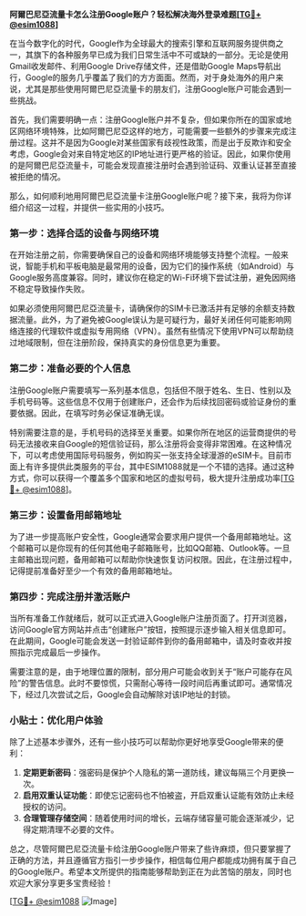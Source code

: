 **阿爾巴尼亞流量卡怎么注册Google账户？轻松解决海外登录难题[[TG💪+ @esim1088](https://t.me/s/esim1088)]**

在当今数字化的时代，Google作为全球最大的搜索引擎和互联网服务提供商之一，其旗下的各种服务早已成为我们日常生活中不可或缺的一部分。无论是使用Gmail收发邮件、利用Google Drive存储文件，还是借助Google Maps导航出行，Google的服务几乎覆盖了我们的方方面面。然而，对于身处海外的用户来说，尤其是那些使用阿爾巴尼亞流量卡的朋友们，注册Google账户可能会遇到一些挑战。

首先，我们需要明确一点：注册Google账户并不复杂，但如果你所在的国家或地区网络环境特殊，比如阿爾巴尼亞这样的地方，可能需要一些额外的步骤来完成注册过程。这并不是因为Google对某些国家有歧视性政策，而是出于反欺诈和安全考虑，Google会对来自特定地区的IP地址进行更严格的验证。因此，如果你使用的是阿爾巴尼亞流量卡，可能会发现直接注册时会遇到验证码、双重认证甚至直接被拒绝的情况。

那么，如何顺利地用阿爾巴尼亞流量卡注册Google账户呢？接下来，我将为你详细介绍这一过程，并提供一些实用的小技巧。

### 第一步：选择合适的设备与网络环境

在开始注册之前，你需要确保自己的设备和网络环境能够支持整个流程。一般来说，智能手机和平板电脑是最常用的设备，因为它们的操作系统（如Android）与Google服务高度兼容。同时，建议你在稳定的Wi-Fi环境下尝试注册，避免因网络不稳定导致操作失败。

如果必须使用阿爾巴尼亞流量卡，请确保你的SIM卡已激活并有足够的余额支持数据流量。此外，为了避免被Google误认为是可疑行为，最好关闭任何可能影响网络连接的代理软件或虚拟专用网络（VPN）。虽然有些情况下使用VPN可以帮助绕过地域限制，但在注册阶段，保持真实的身份信息更为重要。

### 第二步：准备必要的个人信息

注册Google账户需要填写一系列基本信息，包括但不限于姓名、生日、性别以及手机号码等。这些信息不仅用于创建账户，还会作为后续找回密码或验证身份的重要依据。因此，在填写时务必保证准确无误。

特别需要注意的是，手机号码的选择至关重要。如果你所在地区的运营商提供的号码无法接收来自Google的短信验证码，那么注册将会变得非常困难。在这种情况下，可以考虑使用国际号码服务，例如购买一张支持全球漫游的eSIM卡。目前市面上有许多提供此类服务的平台，其中ESIM1088就是一个不错的选择。通过这种方式，你可以获得一个覆盖多个国家和地区的虚拟号码，极大提升注册成功率[[TG💪+ @esim1088](https://t.me/s/esim1088)]。

### 第三步：设置备用邮箱地址

为了进一步提高账户安全性，Google通常会要求用户提供一个备用邮箱地址。这个邮箱可以是你现有的任何其他电子邮箱账号，比如QQ邮箱、Outlook等。一旦主邮箱出现问题，备用邮箱可以帮助你快速恢复访问权限。因此，在注册过程中，记得提前准备好至少一个有效的备用邮箱地址。

### 第四步：完成注册并激活账户

当所有准备工作就绪后，就可以正式进入Google账户注册页面了。打开浏览器，访问Google官方网站并点击“创建账户”按钮，按照提示逐步输入相关信息即可。在此期间，Google可能会发送一封验证邮件到你的备用邮箱中，请及时查收并按照指示完成最后一步操作。

需要注意的是，由于地理位置的限制，部分用户可能会收到关于“账户可能存在风险”的警告信息。此时不要惊慌，只需耐心等待一段时间后再重试即可。通常情况下，经过几次尝试之后，Google会自动解除对该IP地址的封锁。

### 小贴士：优化用户体验

除了上述基本步骤外，还有一些小技巧可以帮助你更好地享受Google带来的便利：

1. **定期更新密码**：强密码是保护个人隐私的第一道防线，建议每隔三个月更换一次。
2. **启用双重认证功能**：即使忘记密码也不怕被盗，开启双重认证能有效防止未经授权的访问。
3. **合理管理存储空间**：随着使用时间的增长，云端存储容量可能会逐渐减少，记得定期清理不必要的文件。

总之，尽管阿爾巴尼亞流量卡给注册Google账户带来了些许麻烦，但只要掌握了正确的方法，并且遵循官方指引一步步操作，相信每位用户都能成功拥有属于自己的Google账户。希望本文所提供的指南能够帮助到正在为此苦恼的朋友，同时也欢迎大家分享更多宝贵经验！

[[TG💪+ @esim1088](https://t.me/s/esim1088) ![Image](https://i.postimg.cc/4NQfJmqS/Snipaste-2025-05-13-00-14-12.png)]